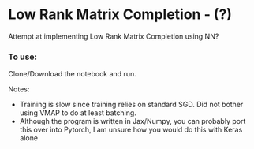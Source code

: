 # Low Rank Matrix Completion - (?)
Attempt at implementing Low Rank Matrix Completion using NN?

### To use:

Clone/Download the notebook and run. 

Notes: 
- Training is slow since training relies on standard SGD. Did not bother using VMAP to do at least batching. 
- Although the program is written in Jax/Numpy, you can probably port this over into Pytorch, I am unsure how you would do this with Keras alone
